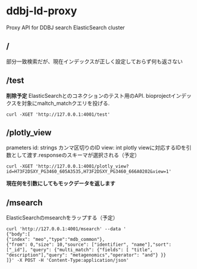 # ddbj-ld-proxy
Proxy API for DDBJ search ElasticSearch cluster

## /
部分一致検索だが、現在インデックスが正しく設定しておらず何も返さない

## /test

**削除予定**
ElasticSearchとのコネクションのテスト用のAPI. bioprojectインデックスを対象にmaltch_matchクエリを投げる.

```
curl -XGET 'http://127.0.0.1:4001/test'
```

## /plotly_view

prameters
id: strings 
    カンマ区切りのID
view: int
    plotly viewに対応するIDを引数として渡す.responseのスキーマが選択される（予定）

```
curl -XGET 'http://127.0.0.1:4001/plotly_view?id=H73F2DSXY_PG3460_605A3535,H73F2DSXY_PG3460_666A0202&view=1'
```

**現在何を引数にしてもモックデータを返します**

## /msearch

ElasticSearchのmsearchをラップする（予定）

```
curl 'http://127.0.0.1:4001/msearch' --data '
{"body":[
{"index": "meo","type":"mdb_common"},
{"from": 0,"size": 10,"source": ["identifier", "name"],"sort": ["_id"], "query": {"multi_match": {"fields": [ "title", "description"],"query": "metagenomics","operator": "and"} }}
]}' -X POST -H 'Content-Type:application/json'  
```




